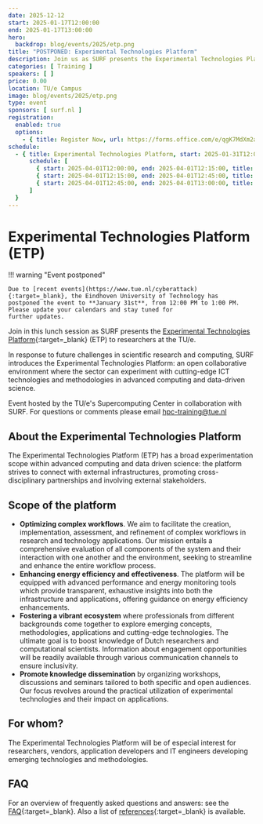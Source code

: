 ```yaml
---
date: 2025-12-12
start: 2025-01-17T12:00:00
end: 2025-01-17T13:00:00
hero:
  backdrop: blog/events/2025/etp.png
title: "POSTPONED: Experimental Technologies Platform"
description: Join us as SURF presents the Experimental Technologies Platform (ETP) to researchers at the TU/e.
categories: [ Training ]
speakers: [ ]
price: 0.00
location: TU/e Campus
image: blog/events/2025/etp.png
type: event
sponsors: [ surf.nl ]
registration:
  enabled: true
  options:
    - { title: Register Now, url: https://forms.office.com/e/qgK7MdXm2a, qr: true }
schedule:
  - { title: Experimental Technologies Platform, start: 2025-01-31T12:00:00, end: 2025-01-31T13:00:00, location: "TU/e Campus",
      schedule: [
        { start: 2025-04-01T12:00:00, end: 2025-04-01T12:15:00, title: Networking Lunch },
        { start: 2025-04-01T12:15:00, end: 2025-04-01T12:45:00, title: Presentation },
        { start: 2025-04-01T12:45:00, end: 2025-04-01T13:00:00, title: "Discussion and Q&A" },
      ]
  }
---
```


# Experimental Technologies Platform (ETP)

!!! warning "Event postponed"

    Due to [recent events](https://www.tue.nl/cyberattack){:target=_blank}, the Eindhoven University of Technology has
    postponed the event to **January 31st**, from 12:00 PM to 1:00 PM. Please update your calendars and stay tuned for 
    further updates.

Join in this lunch session as SURF presents the 
[Experimental Technologies Platform](https://www.surf.nl/en/etp){:target=_blank} (ETP) to researchers at the TU/e.

In response to future challenges in scientific research and computing, SURF introduces the Experimental Technologies
Platform: an open collaborative environment where the sector can experiment with cutting-edge ICT technologies and
methodologies in advanced computing and data-driven science.

Event hosted by the TU/e's Supercomputing Center in collaboration with SURF. For questions or comments please email
[hpc-training@tue.nl](mailto:hpc-training@tue.nl)

<!-- more -->

## About the Experimental Technologies Platform

The Experimental Technologies Platform (ETP) has a broad experimentation scope within advanced computing and data driven
science: the platform strives to connect with external infrastructures, promoting cross-disciplinary partnerships and
involving external stakeholders.

## Scope of the platform

- **Optimizing complex workflows**. We aim to facilitate the creation, implementation, assessment, and refinement of
  complex workflows in research and technology applications. Our mission entails a comprehensive evaluation of all
  components of the system and their interaction with one another and the environment, seeking to streamline and enhance
  the entire workflow process.
- **Enhancing energy efficiency and effectiveness**. The platform will be equipped with advanced performance and energy
  monitoring tools which provide transparent, exhaustive insights into both the infrastructure and applications,
  offering guidance on energy efficiency enhancements.
- **Fostering a vibrant ecosystem** where professionals from different backgrounds come together to explore emerging
  concepts, methodologies, applications and cutting-edge technologies. The ultimate goal is to boost knowledge of Dutch
  researchers and computational scientists. Information about engagement opportunities will be readily available through
  various communication channels to ensure inclusivity.
- **Promote knowledge dissemination** by organizing workshops, discussions and seminars tailored to both specific and
  open audiences. Our focus revolves around the practical utilization of experimental technologies and their impact on
  applications.

## For whom?

The Experimental Technologies Platform will be of especial interest for researchers, vendors, application developers and
IT engineers developing emerging technologies and methodologies.

## FAQ

For an overview of frequently asked questions and answers: see
the [FAQ](https://servicedesk.surf.nl/wiki/display/WIKI/FAQs+Experimental+Technologies+Platform){:target=_blank}. Also a
list of [references](https://servicedesk.surf.nl/wiki/display/WIKI/Experimental+Technologies+Platform){:target=_blank}
is available.
